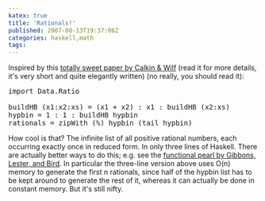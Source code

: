 ```yaml
---
katex: true
title: 'Rationals!'
published: 2007-08-13T19:37:06Z
categories: haskell,math
tags: 
---
```


Inspired by this <a href="http://www.lacim.uqam.ca/~plouffe/OEIS/citations/recounting.pdf">totally sweet paper by Calkin &amp; Wilf</a> (read it for more details, it's very short and quite elegantly written) (no really, you should read it):
<pre>
import Data.Ratio

buildHB (x1:x2:xs) = (x1 + x2) : x1 : buildHB (x2:xs)
hypbin = 1 : 1 : buildHB hypbin
rationals = zipWith (%) hypbin (tail hypbin)</pre>
How cool is that?  The infinite list of all positive rational numbers, each occurring exactly once in reduced form.  In only three lines of Haskell.  There are actually better ways to do this; e.g. see the <a href="http://web.comlab.ox.ac.uk/oucl/work/jeremy.gibbons/publications/rationals.pdf">functional pearl by Gibbons, Lester, and Bird</a>.  In particular the three-line version above uses O(n) memory to generate the first n rationals, since half of the hypbin list has to be kept around to generate the rest of it, whereas it can actually be done in constant memory.  But it's still nifty.

